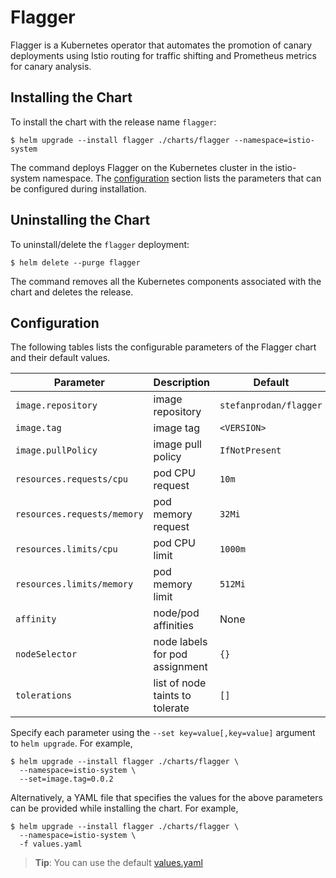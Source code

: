 # Flagger

Flagger is a Kubernetes operator that automates the promotion of canary deployments
using Istio routing for traffic shifting and Prometheus metrics for canary analysis.

## Installing the Chart

To install the chart with the release name `flagger`:

```console
$ helm upgrade --install flagger ./charts/flagger --namespace=istio-system
```

The command deploys Flagger on the Kubernetes cluster in the istio-system namespace.
The [configuration](#configuration) section lists the parameters that can be configured during installation.

## Uninstalling the Chart

To uninstall/delete the `flagger` deployment:

```console
$ helm delete --purge flagger
```

The command removes all the Kubernetes components associated with the chart and deletes the release.

## Configuration

The following tables lists the configurable parameters of the Flagger chart and their default values.

Parameter | Description | Default
--- | --- | ---
`image.repository` | image repository | `stefanprodan/flagger`
`image.tag` | image tag | `<VERSION>`
`image.pullPolicy` | image pull policy | `IfNotPresent`
`resources.requests/cpu` | pod CPU request | `10m`
`resources.requests/memory` | pod memory request | `32Mi`
`resources.limits/cpu` | pod CPU limit | `1000m`
`resources.limits/memory` | pod memory limit | `512Mi`
`affinity` | node/pod affinities | None
`nodeSelector` | node labels for pod assignment | `{}`
`tolerations` | list of node taints to tolerate | `[]`

Specify each parameter using the `--set key=value[,key=value]` argument to `helm upgrade`. For example,

```console
$ helm upgrade --install flagger ./charts/flagger \
  --namespace=istio-system \
  --set=image.tag=0.0.2
```

Alternatively, a YAML file that specifies the values for the above parameters can be provided while installing the chart. For example,

```console
$ helm upgrade --install flagger ./charts/flagger \
  --namespace=istio-system \
  -f values.yaml
```

> **Tip**: You can use the default [values.yaml](values.yaml)
```

